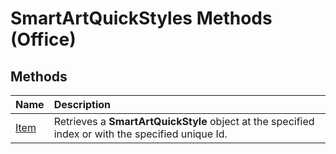 
# SmartArtQuickStyles Methods (Office)

## Methods



|**Name**|**Description**|
|:-----|:-----|
|[Item](76a857ad-0d8e-b124-bdab-b2394b628cb5.md)|Retrieves a  **SmartArtQuickStyle** object at the specified index or with the specified unique Id.|
